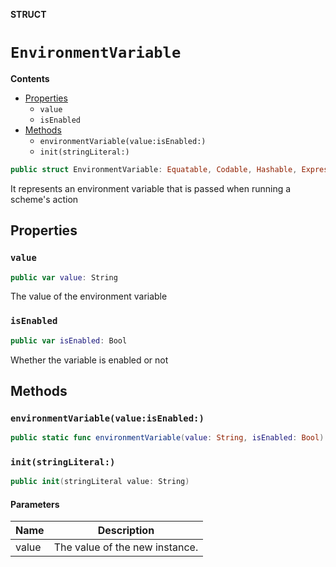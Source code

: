 **STRUCT**

# `EnvironmentVariable`

**Contents**

- [Properties](#properties)
  - `value`
  - `isEnabled`
- [Methods](#methods)
  - `environmentVariable(value:isEnabled:)`
  - `init(stringLiteral:)`

```swift
public struct EnvironmentVariable: Equatable, Codable, Hashable, ExpressibleByStringLiteral
```

It represents an environment variable that is passed when running a scheme's action

## Properties
### `value`

```swift
public var value: String
```

The value of the environment variable

### `isEnabled`

```swift
public var isEnabled: Bool
```

Whether the variable is enabled or not

## Methods
### `environmentVariable(value:isEnabled:)`

```swift
public static func environmentVariable(value: String, isEnabled: Bool) -> Self
```

### `init(stringLiteral:)`

```swift
public init(stringLiteral value: String)
```

#### Parameters

| Name | Description |
| ---- | ----------- |
| value | The value of the new instance. |